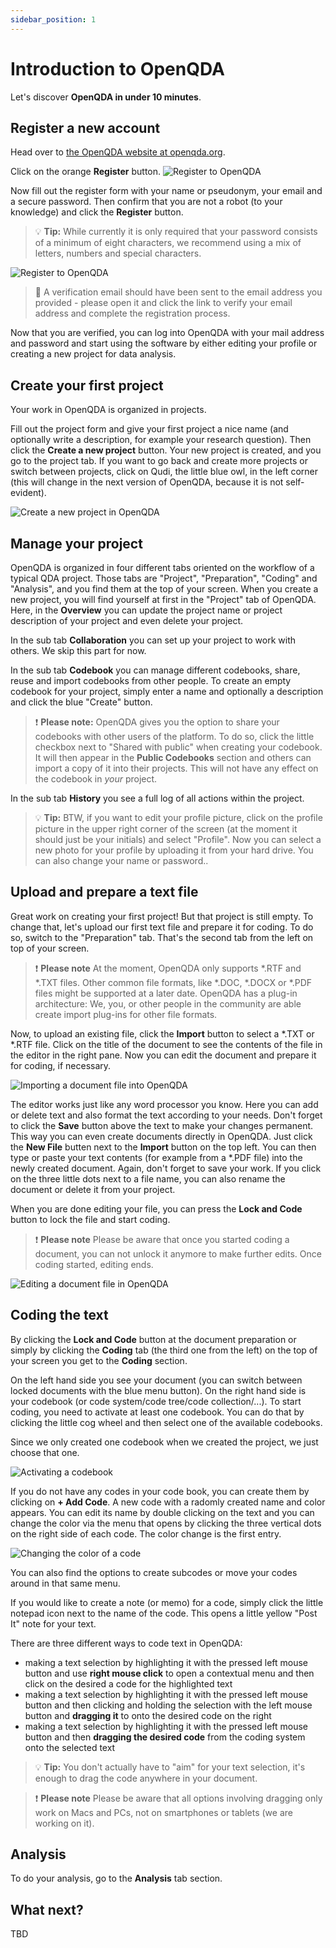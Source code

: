 ```yaml
---
sidebar_position: 1
---
```


# Introduction to OpenQDA

Let's discover **OpenQDA in under 10 minutes**.

## Register a new account

Head over to [the OpenQDA website at openqda.org](https://openqda.org).

Click on the orange **Register** button.
![Register to OpenQDA](../static/img/register_96dpi.png "Register Button")

Now fill out the register form with your name or pseudonym, your email and a secure password.
Then confirm that you are not a robot (to your knowledge) and click the **Register** button.

> :bulb: **Tip:** While currently it is only required that your password consists of a minimum of eight characters, we recommend using a mix of letters, numbers and special characters.

![Register to OpenQDA](../static/img/register_filled_96dpi.png "Register your account")

> :postbox: A verification email should have been sent to the email address you provided - please open it and click the link to verify your email address and complete the registration process.

Now that you are verified, you can log into OpenQDA with your mail address and password and start using the software by either editing your profile or creating a new project for data analysis.

## Create your first project

Your work in OpenQDA is organized in projects.

Fill out the project form and give your first project a nice name (and optionally write a description, for example your research question).
Then click the **Create a new project** button.
Your new project is created, and you go to the project tab. If you want to go back and create more projects or switch between projects, click on Qudi, the little blue owl, in the left corner (this will change in the next version of OpenQDA, because it is not self-evident).

![Create a new project in OpenQDA](../static/img/create_project_96dpi.png "Creating a new project")

## Manage your project 

OpenQDA is organized in four different tabs oriented on the workflow of a typical QDA project. Those tabs are "Project", "Preparation", "Coding" and "Analysis", and you find them at the top of your screen. When you create a new project, you will find yourself at first in the "Project" tab of OpenQDA. Here, in the **Overview** you can update the project name or project description of your project and even delete your project.

In the sub tab **Collaboration** you can set up your project to work with others. We skip this part for now.

In the sub tab **Codebook** you can manage different codebooks, share, reuse and import codebooks from other people. To create an empty codebook for your project, simply enter a name and optionally a description and click the blue "Create" button.

> :exclamation: **Please note:** OpenQDA gives you the option to share your codebooks with other users of the platform. To do so, click the little checkbox next to "Shared with public" when creating your codebook. It will then appear in the **Public Codebooks** section and others can import a copy of it into their projects. This will not have any effect on the codebook in *your* project.

In the sub tab **History** you see a full log of all actions within the project.

> :bulb: **Tip:** BTW, if you want to edit your profile picture, click on the profile picture in the upper right corner of the screen (at the moment it should just be your initials) and select "Profile". Now you can select a new photo for your profile by uploading it from your hard drive. You can also change your name or password..



## Upload and prepare a text file

Great work on creating your first project! But that project is still empty. To change that, let's upload our first text file and prepare it for coding. To do so, switch to the "Preparation" tab. That's the second tab from the left on top of your screen.

> :exclamation: **Please note** At the moment, OpenQDA only supports *.RTF and *.TXT files. Other common file formats, like *.DOC, *.DOCX or *.PDF files might be supported at a later date. OpenQDA has a plug-in architecture: We, you, or other people in the community are able create import plug-ins for other file formats.

Now, to upload an existing file, click the **Import** button to select a *.TXT or *.RTF file. Click on the title of the document to see the contents of the file in the editor in the right pane. Now you can edit the document and prepare it for coding, if necessary.

![Importing a document file into OpenQDA](../static/img/document_selection_96dpi.png "Importing a document file")

The editor works just like any word processor you know. Here you can add or delete text and also format the text according to your needs. Don't forget to click the **Save** button above the text to make your changes permanent. This way you can even create documents directly in OpenQDA. Just click the **New File** butten next to the **Import** button on the top left. You can then type or paste your text contents (for example from a *.PDF file) into the newly created document. Again, don't forget to save your work.
If you click on the three little dots next to a file name, you can also rename the document or delete it from your project.

When you are done editing your file, you can press the **Lock and Code** button to lock the file and start coding.

> :exclamation: **Please note** Please be aware that once you started coding a document, you can not unlock it anymore to make further edits. Once coding started, editing ends.

![Editing a document file in OpenQDA](../static/img/document_preparation_96dpi.png "Editing a document file")

## Coding the text

By clicking the **Lock and Code** button at the document preparation or simply by clicking the **Coding** tab (the third one from the left) on the top of your screen you get to the **Coding** section.

On the left hand side you see your document (you can switch between locked documents with the blue menu button).
On the right hand side is your codebook (or code system/code tree/code collection/...). To start coding, you need to activate at least one codebook. You can do that by clicking the little cog wheel and then select one of the available codebooks. 

Since we only created one codebook when we created the project, we just choose that one.

![Activating a codebook](../static/img/selecting_codebook_96dpi.png "Activating a codebook")

If you do not have any codes in your code book, you can create them by clicking on **+ Add Code**. A new code with a radomly created name and color appears. You can edit its name by double clicking on the text and you can change the color via the menu that opens by clicking the three vertical dots on the right side of each code. The color change is the first entry.

![Changing the color of a code](../static/img/changing_code_color_96dpi.png "Changing the color")

You can also find the options to create subcodes or move your codes around in that same menu.

If you would like to create a note (or memo) for a code, simply click the little notepad icon next to the name of the code. This opens a little yellow "Post It" note for your text.

There are three different ways to code text in OpenQDA:
- making a text selection by highlighting it with the pressed left mouse button and use **right mouse click** to open a contextual menu and then click on the desired a code for the highlighted text
- making a text selection by highlighting it with the pressed left mouse button and then clicking and holding the selection with the left mouse button and **dragging it** to onto the desired code on the right
- making a text selection by highlighting it with the pressed left mouse button and then **dragging the desired code** from the coding system onto the selected text

> :bulb: **Tip:** You don't actually have to "aim" for your text selection, it's enough to drag the code anywhere in your document.

> :exclamation: **Please note** Please be aware that all options involving dragging only work on Macs and PCs, not on smartphones or tablets (we are working on it).

## Analysis

To do your analysis, go to the **Analysis** tab section.

## What next?

TBD
